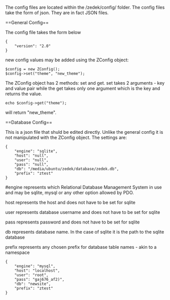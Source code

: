 The config files are located within the /zedek/config/ folder. The config files take the form of json. They are in fact JSON files.

==General Config==

The config file takes the form below

    {
        "version": "2.0"
    }

new config values may be added using the ZConfig object:

    $config = new ZConfig();
    $config->set("theme", "new_theme");

The ZConfig object has 2 methods: set and get. set takes 2 arguments - key and value pair while the get takes only one argument which is the key and returns the value.

    echo $config->get("theme");

will return "new_theme".


==Database Config==

This is a json file that shuld be edited directly. Unlike the general config it is not manipulated with the ZConfig object. The settings are:

    {
        "engine": "sqlite",
        "host": "null",
        "user": "null",
        "pass": "null",
        "db": "/media/ubuntu/zedek/database/zedek.db", 
        "prefix": "ztest"
    }

 #engine represents which Relational Database Management System in use and may be sqlite, mysql or any other option allowed by PDO.

host represents the host and does not have to be set for sqlite

user represents database username and does not have to be set for sqlite

pass represents password and does not have to be set for sqlite 

db represents database name. In the case of sqlite it is the path to the sqlite database

prefix represents any chosen prefix for database table names - akin to a namespace

    {
        "engine": "mysql",
        "host": "localhost",
        "user": "root",
        "pass": "gaj676_af2)",
        "db": "newsite", 
        "prefix": "ztest"
    }
